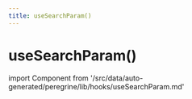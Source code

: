 ```yaml
---
title: useSearchParam()
---
```


# useSearchParam()

<!--
The reference doc content is generated automatically from the source code.
To update this section, update the doc blocks in the source code
-->

import Component from '/src/data/auto-generated/peregrine/lib/hooks/useSearchParam.md'

<Component />
